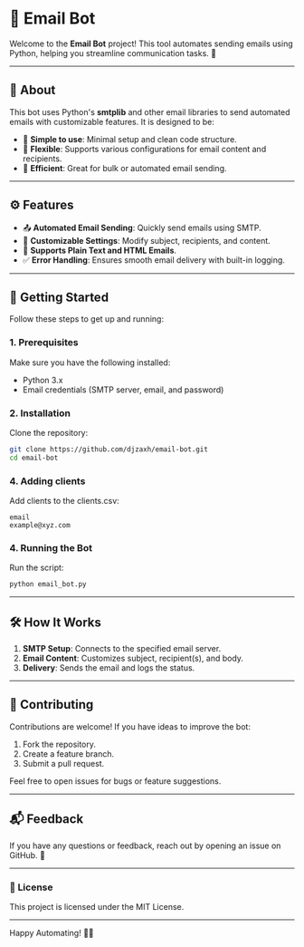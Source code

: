 # 📧 Email Bot

Welcome to the **Email Bot** project! This tool automates sending emails using Python, helping you streamline communication tasks. 🚀

---

## 📝 About

This bot uses Python's **smtplib** and other email libraries to send automated emails with customizable features. It is designed to be:

- 🔹 **Simple to use**: Minimal setup and clean code structure.
- 🔹 **Flexible**: Supports various configurations for email content and recipients.
- 🔹 **Efficient**: Great for bulk or automated email sending.

---

## ⚙️ Features

- 📤 **Automated Email Sending**: Quickly send emails using SMTP.
- 🔧 **Customizable Settings**: Modify subject, recipients, and content.
- 📄 **Supports Plain Text and HTML Emails**.
- ✅ **Error Handling**: Ensures smooth email delivery with built-in logging.

---

## 🚀 Getting Started

Follow these steps to get up and running:

### 1. Prerequisites
Make sure you have the following installed:

- Python 3.x
- Email credentials (SMTP server, email, and password)

### 2. Installation
Clone the repository:

```bash
git clone https://github.com/djzaxh/email-bot.git
cd email-bot
```

### 4. Adding clients
Add clients to the clients.csv:

```csv
email
example@xyz.com
```

### 4. Running the Bot
Run the script:

```bash
python email_bot.py
```

---

## 🛠️ How It Works

1. **SMTP Setup**: Connects to the specified email server.
2. **Email Content**: Customizes subject, recipient(s), and body.
3. **Delivery**: Sends the email and logs the status.

---

## 🤝 Contributing

Contributions are welcome! If you have ideas to improve the bot:

1. Fork the repository.
2. Create a feature branch.
3. Submit a pull request.

Feel free to open issues for bugs or feature suggestions.

---

## 📬 Feedback
If you have any questions or feedback, reach out by opening an issue on GitHub. 🚀

---

### 📜 License
This project is licensed under the MIT License.

---

Happy Automating! 📧✨
